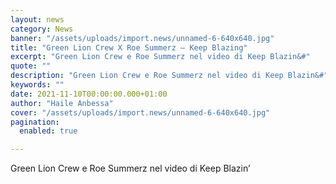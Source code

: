 ```yaml
---
layout: news
category: News
banner: "/assets/uploads/import.news/unnamed-6-640x640.jpg"
title: "Green Lion Crew X Roe Summerz – Keep Blazing"
excerpt: "Green Lion Crew e Roe Summerz nel video di Keep Blazin&#"
quote: ""
description: "Green Lion Crew e Roe Summerz nel video di Keep Blazin&#"
keywords: ""
date: 2021-11-10T00:00:00.000+01:00
author: "Haile Anbessa"
cover: "/assets/uploads/import.news/unnamed-6-640x640.jpg"
pagination:
  enabled: true

---
```


Green Lion Crew e Roe Summerz nel video di Keep Blazin’